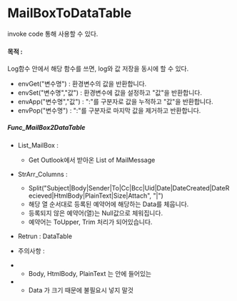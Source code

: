 # MailBoxToDataTable

invoke code 통해 사용할 수 있다. 


#### 목적 : 
Log함수 안에서 해당 함수를 쓰면, log와 값 저장을 동시에 할 수 있다.
- envGet("변수명") : 환경변수의 값을 반환합니다.
- envSet("변수명","값") : 환경변수에 값을 설정하고 "값"을 반환합니다.
- envApp("변수명","값") : ":"를 구분자로 값을 누적하고 "값"을 반환합니다.
- envPop("변수명") : ":"를 구분자로 마지막 값을 제거하고 반환합니다.

#####  Func_MailBox2DataTable
 
- List_MailBox :
  - Get Outlook에서 받아온 List of MailMessage 
- StrArr_Columns : 
  - Split("Subject|Body|Sender|To|Cc|Bcc|Uid|Date|DateCreated|DateRecieved|HtmlBody|PlainText|Size|Attach", "|")
  - 해당 열 순서대로 등록된 예약어에 해당하는 Data를 체웁니다.
  - 등록되지 않은 예약어(열)는 Null값으로 체워집니다.
  - 예약어는 ToUpper, Trim 처리가 되어있습니다.
- Retrun : DataTable
 
- 주의사항 : 
- - Body, HtmlBody, PlainText 는 안에 들어있는 
- - Data 가 크기 때문에 불필요시 넣지 말것

